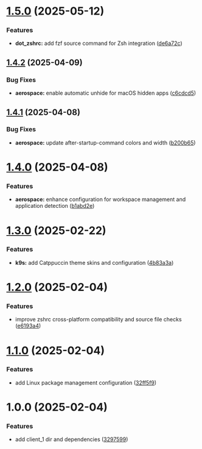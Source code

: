 # [1.5.0](https://github.com/pmpaulino/dotfiles/compare/v1.4.2...v1.5.0) (2025-05-12)


### Features

* **dot_zshrc:** add fzf source command for Zsh integration ([de6a72c](https://github.com/pmpaulino/dotfiles/commit/de6a72cd7a159208b1c83cef6093430f6cd859ad))

## [1.4.2](https://github.com/pmpaulino/dotfiles/compare/v1.4.1...v1.4.2) (2025-04-09)


### Bug Fixes

* **aerospace:** enable automatic unhide for macOS hidden apps ([c6cdcd5](https://github.com/pmpaulino/dotfiles/commit/c6cdcd5e7c327b13b1cd2012f4d034724a308e62))

## [1.4.1](https://github.com/pmpaulino/dotfiles/compare/v1.4.0...v1.4.1) (2025-04-08)


### Bug Fixes

* **aerospace:** update after-startup-command colors and width ([b200b65](https://github.com/pmpaulino/dotfiles/commit/b200b6558fd036981ed8e92704534f58b06bc37b))

# [1.4.0](https://github.com/pmpaulino/dotfiles/compare/v1.3.0...v1.4.0) (2025-04-08)


### Features

* **aerospace:** enhance configuration for workspace management and application detection ([b1abd2e](https://github.com/pmpaulino/dotfiles/commit/b1abd2e05549bc9ed3bf39476d82b298845aae5f))

# [1.3.0](https://github.com/pmpaulino/dotfiles/compare/v1.2.0...v1.3.0) (2025-02-22)


### Features

* **k9s:** add Catppuccin theme skins and configuration ([4b83a3a](https://github.com/pmpaulino/dotfiles/commit/4b83a3acc7e86c9001f9498a16080a329ad0d23a))

# [1.2.0](https://github.com/pmpaulino/dotfiles/compare/v1.1.0...v1.2.0) (2025-02-04)


### Features

* improve zshrc cross-platform compatibility and source file checks ([e6193a4](https://github.com/pmpaulino/dotfiles/commit/e6193a4ad74ff79514d87fec6190cc2bc677eff4))

# [1.1.0](https://github.com/pmpaulino/dotfiles/compare/v1.0.0...v1.1.0) (2025-02-04)


### Features

* add Linux package management configuration ([32ff5f9](https://github.com/pmpaulino/dotfiles/commit/32ff5f9c234be2976fdcbd151b11cbd70647f646))

# 1.0.0 (2025-02-04)


### Features

* add client_1 dir and dependencies ([3297599](https://github.com/pmpaulino/dotfiles/commit/3297599115ca1589212603fdbdc91a3c12b5a803))
